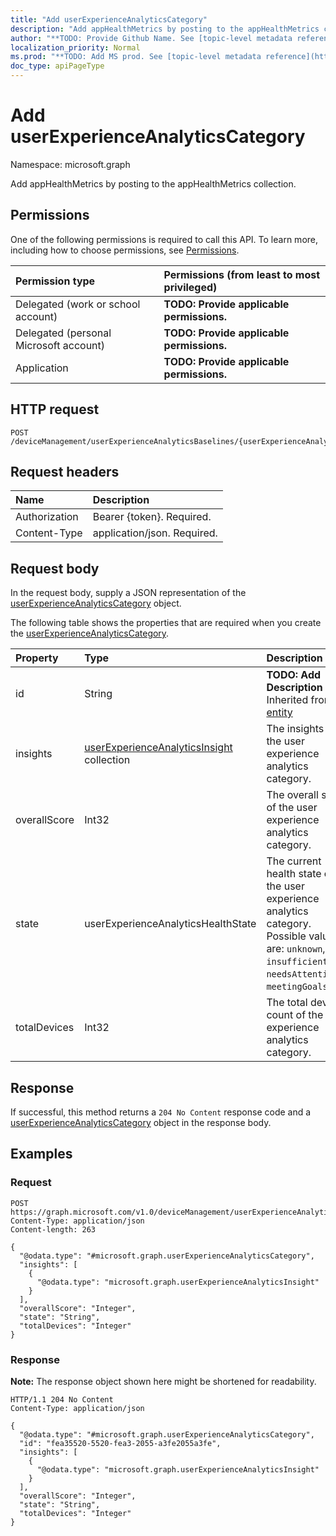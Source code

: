 ```yaml
---
title: "Add userExperienceAnalyticsCategory"
description: "Add appHealthMetrics by posting to the appHealthMetrics collection."
author: "**TODO: Provide Github Name. See [topic-level metadata reference](https://msgo.azurewebsites.net/add/document/guidelines/metadata.html#topic-level-metadata)**"
localization_priority: Normal
ms.prod: "**TODO: Add MS prod. See [topic-level metadata reference](https://msgo.azurewebsites.net/add/document/guidelines/metadata.html#topic-level-metadata)**"
doc_type: apiPageType
---
```


# Add userExperienceAnalyticsCategory
Namespace: microsoft.graph



Add appHealthMetrics by posting to the appHealthMetrics collection.

## Permissions
One of the following permissions is required to call this API. To learn more, including how to choose permissions, see [Permissions](/graph/permissions-reference).

|Permission type|Permissions (from least to most privileged)|
|:---|:---|
|Delegated (work or school account)|**TODO: Provide applicable permissions.**|
|Delegated (personal Microsoft account)|**TODO: Provide applicable permissions.**|
|Application|**TODO: Provide applicable permissions.**|

## HTTP request

<!-- {
  "blockType": "ignored"
}
-->
``` http
POST /deviceManagement/userExperienceAnalyticsBaselines/{userExperienceAnalyticsBaselineId}/appHealthMetrics/$ref
```

## Request headers
|Name|Description|
|:---|:---|
|Authorization|Bearer {token}. Required.|
|Content-Type|application/json. Required.|

## Request body
In the request body, supply a JSON representation of the [userExperienceAnalyticsCategory](../resources/userexperienceanalyticscategory.md) object.

The following table shows the properties that are required when you create the [userExperienceAnalyticsCategory](../resources/userexperienceanalyticscategory.md).

|Property|Type|Description|
|:---|:---|:---|
|id|String|**TODO: Add Description** Inherited from [entity](../resources/entity.md)|
|insights|[userExperienceAnalyticsInsight](../resources/userexperienceanalyticsinsight.md) collection|The insights for the user experience analytics category.|
|overallScore|Int32|The overall score of the user experience analytics category.|
|state|userExperienceAnalyticsHealthState|The current health state of the user experience analytics category. Possible values are: `unknown`, `insufficientData`, `needsAttention`, `meetingGoals`.|
|totalDevices|Int32|The total device count of the user experience analytics category.|



## Response

If successful, this method returns a `204 No Content` response code and a [userExperienceAnalyticsCategory](../resources/userexperienceanalyticscategory.md) object in the response body.

## Examples

### Request
<!-- {
  "blockType": "request",
  "name": "create_userexperienceanalyticscategory_from_"
}
-->
``` http
POST https://graph.microsoft.com/v1.0/deviceManagement/userExperienceAnalyticsBaselines/{userExperienceAnalyticsBaselineId}/appHealthMetrics/$ref
Content-Type: application/json
Content-length: 263

{
  "@odata.type": "#microsoft.graph.userExperienceAnalyticsCategory",
  "insights": [
    {
      "@odata.type": "microsoft.graph.userExperienceAnalyticsInsight"
    }
  ],
  "overallScore": "Integer",
  "state": "String",
  "totalDevices": "Integer"
}
```


### Response
**Note:** The response object shown here might be shortened for readability.
<!-- {
  "blockType": "response",
  "truncated": true,
  "@odata.type": "microsoft.graph.userExperienceAnalyticsCategory"
}
-->
``` http
HTTP/1.1 204 No Content
Content-Type: application/json

{
  "@odata.type": "#microsoft.graph.userExperienceAnalyticsCategory",
  "id": "fea35520-5520-fea3-2055-a3fe2055a3fe",
  "insights": [
    {
      "@odata.type": "microsoft.graph.userExperienceAnalyticsInsight"
    }
  ],
  "overallScore": "Integer",
  "state": "String",
  "totalDevices": "Integer"
}
```


